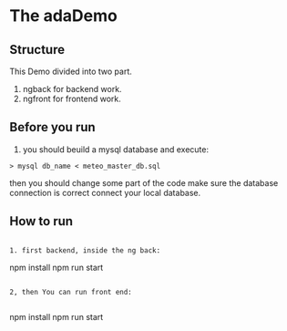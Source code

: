 # The adaDemo

## Structure

This Demo divided into two part.

1. ngback for backend work.
2. ngfront for frontend work.

## Before you run

1. you should beuild a mysql database and execute:

```
> mysql db_name < meteo_master_db.sql
```
then you should change some part of the code make sure the database connection is correct connect your local database.

## How to run
```

1. first backend, inside the ng back:

```
npm install
npm run start

```

2, then You can run front end:


```
npm install
npm run start

```